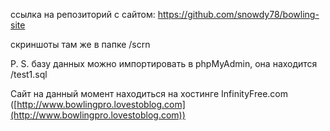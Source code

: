 ссылка на репозиторий с сайтом: https://github.com/snowdy78/bowling-site

скриншоты там же в папке /scrn

P. S. базу данных можно импортировать в phpMyAdmin, она находится /test1.sql 

Сайт на данный момент находиться на хостинге InfinityFree.com ([http://www.bowlingpro.lovestoblog.com](http://www.bowlingpro.lovestoblog.com))
